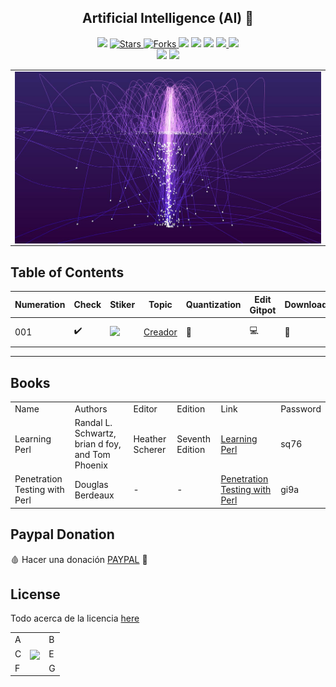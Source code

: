 <h2 align="center">  Artificial Intelligence (AI)  🤖 </h2>
<!-- https://shields.io/ -->

<p align="center">
  
  </a>
    <img src="https://img.shields.io/github/languages/top/BrianMarquez3/Artificial-intelligence?color=red">
  </a>
  <a href="https://github.com/BrianMarquez3/Artificial-intelligence/stargazers">
    <img src="https://img.shields.io/github/stars/BrianMarquez3/Artificial-intelligence.svg?style=flat" alt="Stars">
  </a>
  <a href="https://github.com/BrianMarquez3/Artificial-intelligence/network">
    <img src="https://img.shields.io/github/forks/BrianMarquez3/Artificial-intelligence.svg?style=flat" alt="Forks">
  </a>
    <img src="https://img.shields.io/github/v/tag/BrianMarquez3/Artificial-intelligence?color=blue&label=Version&logo=perl">
  </a>
  </a>
    <img src="https://img.shields.io/github/languages/code-size/BrianMarquez3/PArtificial-intelligence">
  </a>
  </a>
    <img src="https://img.shields.io/github/downloads/BrianMarquez3/Artificial-intelligence/total?color=yellow">
  </a>
  </a>
   <a href="https://github.com/BrianMarquez3/Artificial-intelligence/network">
    <img src="https://img.shields.io/badge/Plataform-Windows-blue">
    <img src="https://img.shields.io/badge/Plataform-Linux-darkblue">
  </a><br>
  <img src="https://img.shields.io/github/last-commit/BrianMarquez3/Artificial-intelligence?color=darkblue&style=for-the-badge">
  <img src="https://img.shields.io/github/languages/count/BrianMarquez3/Artificial-intelligence?style=for-the-badge">
</P>

<table align="center">
  <tr>
    <td align="center" style="padding=0;width=50%;">
      <img align="center" style="padding=0;" src="./images/main.jpg" />
    </td>
  </tr>
</table>

## Table of Contents

| Numeration   | Check       | Stiker        |    Topic      |   Quantization   |    Edit Gitpot    |    Downloads    |  link  |
| ------------ |-------------|-------------- |----------------- |------------------ |---------------- |-------------- |------------- |
|  001   |:heavy_check_mark: |<img src="https://media.giphy.com/media/StdESh75dRFjhQNemF/giphy.gif" width="25px"> | [Creador](#Creador)   | 🐫    | 💻 | 💾 | [ ⬅️ back](https://github.com/BrianMarquez3)| 




----

## Books

<table>

  <tr>
      <td>Name</td>
      <td>Authors</td>
      <td>Editor</td>
      <td>Edition</td>
      <td>Link</td>
      <td>Password</td>
  </tr>

  <tr>
      <td>Learning Perl</td>
      <td>Randal L. Schwartz, brian d foy, and Tom Phoenix</td>
      <td>Heather Scherer</td>
      <td>Seventh Edition</td>
      <td><a href="https://dubox.com/s/1-yT8j2d7Y6mKMu7A48gAPA">Learning Perl</a></td>
      <td>sq76</td>
  </tr>

  <tr>
      <td>Penetration Testing with Perl</td>
      <td>Douglas Berdeaux</td>
      <td>-</td>
      <td>-</td>
      <td><a href="https://dubox.com/s/1gOPFrAd48NnBAsi6qW7G6g">Penetration Testing with Perl</a></td>
      <td>gi9a</td>
  </tr>

</table>

## Paypal Donation
🩸 Hacer una donación [PAYPAL](https://www.paypal.com/donate?hosted_button_id=98U3T62494H9Y) 🍵

## License 
Todo acerca de la licencia [here](https://github.com/BrianMarquez3/Learning-Git/blob/master/LICENCE)


 <table align="center">
    <tr>
      <td colspan="3">A</td>
        <td>B</td>
      </tr>
      <tr>
        <td>C</td>
      <td colspan="2"><img align="center" style="padding=0;" src="./images/line.gif" /></td>
        <td>E</td>
      </tr>
      <tr>
      <td colspan="3">F</td>
        <td>G</td>
    </tr>
</table>




